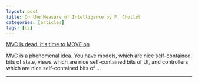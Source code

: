 ```yaml
---
layout: post
title: On the Measure of Intelligence by F. Chollet
categories: [articles]
tags: [cs]
---
```


<!--more-->

[MVC is dead, it's time to MOVE on](https://cirw.in/blog/time-to-move-on)

MVC is a phenomenal idea. You have models, which are nice self-contained bits of state, views which are nice self-contained bits of UI, and controllers which are nice self-contained bits of …

---